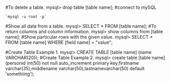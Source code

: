
#To delete a table.
	mysql> drop table [table name];
#connect to mySQL

    `mysql -u root -p`

#Show all data from a table.
	mysql> SELECT * FROM [table name];
#To return columns and column information.
	mysql> show columns from [table name];
#Show particular rows with the given value.
	mysql> SELECT * FROM [table name] WHERE [field name] = "value";


#Create Table Example 1.
	mysql> CREATE TABLE [table name] (name VARCHAR(20));
#Create Table Example 2.
	mysql> create table [table name] (personid int(50) not null auto_increment primary key,firstname varchar(35),middlename varchar(50),lastnamevarchar(50) default 'somethiing');
